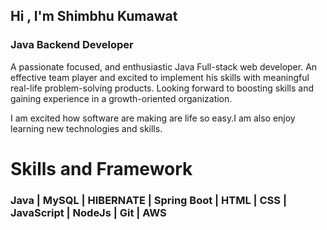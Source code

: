 ##    Hi , I'm Shimbhu Kumawat
###   Java Backend Developer
A passionate focused, and enthusiastic Java Full-stack web developer. An effective team player and excited to implement his skills with meaningful real-life problem-solving products. Looking forward to boosting skills and gaining experience in a growth-oriented organization.

I am excited how software are making are life so easy.I am also enjoy learning new technologies and skills. 


# Skills and Framework 
### Java | MySQL | HIBERNATE | Spring Boot | HTML | CSS | JavaScript | NodeJs | Git | AWS

<!-- ![Git](https://github.com/Shimbhu77/Myname/blob/main/68747470733a2f2f696d672e736869656c64732e696f2f62616467652f435353332d3135373242363f7374796c653d666f722d7468652d6261646765266c6f676f3d63737333266c6f676f436f6c6f723d7768697465.svg)
![](https://github.com/Shimbhu77/Myname/blob/main/68747470733a2f2f696d672e736869656c64732e696f2f62616467652f4769742d4630353033323f7374796c653d666f722d7468652d6261646765266c6f676f3d676974266c6f676f436f6c6f723d7768697465.svg)
![](https://github.com/Shimbhu77/Myname/blob/main/68747470733a2f2f696d672e736869656c64732e696f2f62616467652f48544d4c352d4533344632363f7374796c653d666f722d7468652d6261646765266c6f676f3d68746d6c35266c6f676f436f6c6f723d7768697465.svg)
![](https://github.com/Shimbhu77/Myname/blob/main/Node%20js.svg) -->
<!-- ![](https://github.com/Shimbhu77/Myname/blob/main/800px-Spring_Framework_Logo_2018.svg.png)
![](https://github.com/Shimbhu77/Myname/blob/main/Java_programming_language_logo.svg.png)
![](https://github.com/Shimbhu77/Myname/blob/main/hibernate.svg)
![](https://github.com/Shimbhu77/Myname/blob/main/sql.png)
![](https://github.com/Shimbhu77/Myname/blob/main/1280px-Amazon_Web_Services_Logo.svg.png) -->
![]()
![]()
![]()


<!--
**Shimbhu77/Shimbhu77** is a ✨ _special_ ✨ repository because its `README.md` (this file) appears on your GitHub profile.

Here are some ideas to get you started:

- 🔭 I’m currently working on ...
- 🌱 I’m currently learning ...
- 👯 I’m looking to collaborate on ...
- 🤔 I’m looking for help with ...
- 💬 Ask me about ...
- 📫 How to reach me: ...
- 😄 Pronouns: ...
- ⚡ Fun fact: ...
-->
